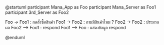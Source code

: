 @startuml
participant Mana_App as Foo
participant Mana_Server as Foo1
participant 3rd_Server as Foo2

Foo -> Foo1 : กดสั่งซื้อสินค้า 
Foo1 -> Foo2 : <hook> ถามมีสินค้าไหม ?
Foo2 -> Foo2 : ประมวลผล
Foo2 --> Foo1 : respond
Foo1 --> Foo : แสดงข้อมูล respond

@enduml